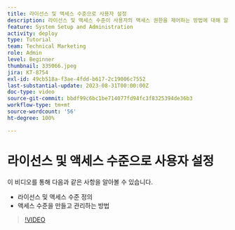 ```yaml
---
title: 라이선스 및 액세스 수준으로 사용자 설정
description: 라이선스 및 액세스 수준이 사용자의 액세스 권한을 제어하는 방법에 대해 알아봅니다. 시스템에서 작업 역할이 사용되는 방법에 대해 알아봅니다.
feature: System Setup and Administration
activity: deploy
type: Tutorial
team: Technical Marketing
role: Admin
level: Beginner
thumbnail: 335066.jpeg
jira: KT-8754
exl-id: 49cb518a-f3ae-4fdd-b617-2c19006c7552
last-substantial-update: 2023-08-31T00:00:00Z
doc-type: video
source-git-commit: bbdf99c6bc1be714077fd94fc3f8325394de36b3
workflow-type: tm+mt
source-wordcount: '56'
ht-degree: 100%

---
```


# 라이선스 및 액세스 수준으로 사용자 설정

이 비디오를 통해 다음과 같은 사항을 알아볼 수 있습니다.

* 라이선스 및 액세스 수준 정의
* 액세스 수준을 만들고 관리하는 방법

>[!VIDEO](https://video.tv.adobe.com/v/335066/?quality=12&learn=on&enablevpops=1)
